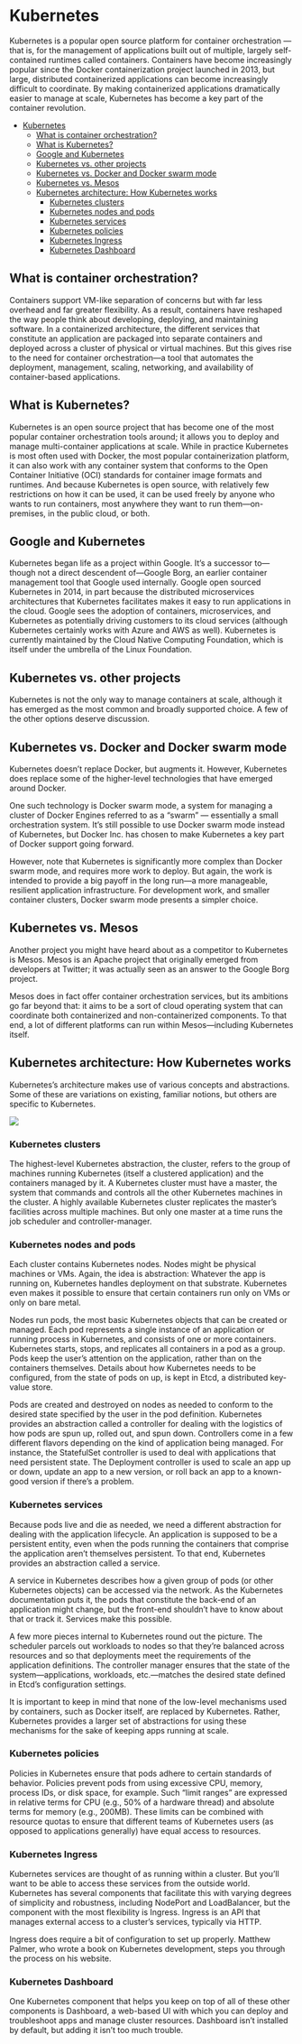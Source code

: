 # Kubernetes
Kubernetes is a popular open source platform for container orchestration — that is, for the management of applications built out of multiple, largely self-contained runtimes called containers. Containers have become increasingly popular since the Docker containerization project launched in 2013, but large, distributed containerized applications can become increasingly difficult to coordinate. By making containerized applications dramatically easier to manage at scale, Kubernetes has become a key part of the container revolution.

- [Kubernetes](#kubernetes)
  - [What is container orchestration?](#what-is-container-orchestration)
  - [What is Kubernetes?](#what-is-kubernetes)
  - [Google and Kubernetes](#google-and-kubernetes)
  - [Kubernetes vs. other projects](#kubernetes-vs-other-projects)
  - [Kubernetes vs. Docker and Docker swarm mode](#kubernetes-vs-docker-and-docker-swarm-mode)
  - [Kubernetes vs. Mesos](#kubernetes-vs-mesos)
  - [Kubernetes architecture: How Kubernetes works](#kubernetes-architecture-how-kubernetes-works)
    - [Kubernetes clusters](#kubernetes-clusters)
    - [Kubernetes nodes and pods](#kubernetes-nodes-and-pods)
    - [Kubernetes services](#kubernetes-services)
    - [Kubernetes policies](#kubernetes-policies)
    - [Kubernetes Ingress](#kubernetes-ingress)
    - [Kubernetes Dashboard](#kubernetes-dashboard)

## What is container orchestration?
Containers support VM-like separation of concerns but with far less overhead and far greater flexibility. As a result, containers have reshaped the way people think about developing, deploying, and maintaining software. In a containerized architecture, the different services that constitute an application are packaged into separate containers and deployed across a cluster of physical or virtual machines. But this gives rise to the need for container orchestration—a tool that automates the deployment, management, scaling, networking, and availability of container-based applications.

## What is Kubernetes?
Kubernetes is an open source project that has become one of the most popular container orchestration tools around; it allows you to deploy and manage multi-container applications at scale. While in practice Kubernetes is most often used with Docker, the most popular containerization platform, it can also work with any container system that conforms to the Open Container Initiative (OCI) standards for container image formats and runtimes. And because Kubernetes is open source, with relatively few restrictions on how it can be used, it can be used freely by anyone who wants to run containers, most anywhere they want to run them—on-premises, in the public cloud, or both.

## Google and Kubernetes
Kubernetes began life as a project within Google. It’s a successor to—though not a direct descendent of—Google Borg, an earlier container management tool that Google used internally. Google open sourced Kubernetes in 2014, in part because the distributed microservices architectures that Kubernetes facilitates makes it easy to run applications in the cloud. Google sees the adoption of containers, microservices, and Kubernetes as potentially driving customers to its cloud services (although Kubernetes certainly works with Azure and AWS as well). Kubernetes is currently maintained by the Cloud Native Computing Foundation, which is itself under the umbrella of the Linux Foundation.

## Kubernetes vs. other projects
Kubernetes is not the only way to manage containers at scale, although it has emerged as the most common and broadly supported choice. A few of the other options deserve discussion.

## Kubernetes vs. Docker and Docker swarm mode
Kubernetes doesn’t replace Docker, but augments it. However, Kubernetes does replace some of the higher-level technologies that have emerged around Docker.

One such technology is Docker swarm mode, a system for managing a cluster of Docker Engines referred to as a “swarm” — essentially a small orchestration system. It’s still possible to use Docker swarm mode instead of Kubernetes, but Docker Inc. has chosen to make Kubernetes a key part of Docker support going forward.

However, note that Kubernetes is significantly more complex than Docker swarm mode, and requires more work to deploy. But again, the work is intended to provide a big payoff in the long run—a more manageable, resilient application infrastructure. For development work, and smaller container clusters, Docker swarm mode presents a simpler choice. 

## Kubernetes vs. Mesos
Another project you might have heard about as a competitor to Kubernetes is Mesos. Mesos is an Apache project that originally emerged from developers at Twitter; it was actually seen as an answer to the Google Borg project.

Mesos does in fact offer container orchestration services, but its ambitions go far beyond that: it aims to be a sort of cloud operating system that can coordinate both containerized and non-containerized components. To that end, a lot of different platforms can run within Mesos—including Kubernetes itself.

## Kubernetes architecture: How Kubernetes works
Kubernetes’s architecture makes use of various concepts and abstractions. Some of these are variations on existing, familiar notions, but others are specific to Kubernetes.

![](Images/k1.png)

### Kubernetes clusters
The highest-level Kubernetes abstraction, the cluster, refers to the group of machines running Kubernetes (itself a clustered application) and the containers managed by it. A Kubernetes cluster must have a master, the system that commands and controls all the other Kubernetes machines in the cluster. A highly available Kubernetes cluster replicates the master’s facilities across multiple machines. But only one master at a time runs the job scheduler and controller-manager.

### Kubernetes nodes and pods
Each cluster contains Kubernetes nodes. Nodes might be physical machines or VMs. Again, the idea is abstraction: Whatever the app is running on, Kubernetes handles deployment on that substrate. Kubernetes even makes it possible to ensure that certain containers run only on VMs or only on bare metal.

Nodes run pods, the most basic Kubernetes objects that can be created or managed. Each pod represents a single instance of an application or running process in Kubernetes, and consists of one or more containers. Kubernetes starts, stops, and replicates all containers in a pod as a group. Pods keep the user’s attention on the application, rather than on the containers themselves. Details about how Kubernetes needs to be configured, from the state of pods on up, is kept in Etcd, a distributed key-value store.

Pods are created and destroyed on nodes as needed to conform to the desired state specified by the user in the pod definition. Kubernetes provides an abstraction called a controller for dealing with the logistics of how pods are spun up, rolled out, and spun down. Controllers come in a few different flavors depending on the kind of application being managed. For instance, the StatefulSet controller is used to deal with applications that need persistent state. The Deployment controller is used to scale an app up or down, update an app to a new version, or roll back an app to a known-good version if there’s a problem.

### Kubernetes services
Because pods live and die as needed, we need a different abstraction for dealing with the application lifecycle. An application is supposed to be a persistent entity, even when the pods running the containers that comprise the application aren’t themselves persistent. To that end, Kubernetes provides an abstraction called a service.

A service in Kubernetes describes how a given group of pods (or other Kubernetes objects) can be accessed via the network. As the Kubernetes documentation puts it, the pods that constitute the back-end of an application might change, but the front-end shouldn’t have to know about that or track it. Services make this possible.

A few more pieces internal to Kubernetes round out the picture. The scheduler parcels out workloads to nodes so that they’re balanced across resources and so that deployments meet the requirements of the application definitions. The controller manager ensures that the state of the system—applications, workloads, etc.—matches the desired state defined in Etcd’s configuration settings.

It is important to keep in mind that none of the low-level mechanisms used by containers, such as Docker itself, are replaced by Kubernetes. Rather, Kubernetes provides a larger set of abstractions for using these mechanisms for the sake of keeping apps running at scale.

### Kubernetes policies
Policies in Kubernetes ensure that pods adhere to certain standards of behavior. Policies prevent pods from using excessive CPU, memory, process IDs, or disk space, for example. Such “limit ranges” are expressed in relative terms for CPU (e.g., 50% of a hardware thread) and absolute terms for memory (e.g., 200MB). These limits can be combined with resource quotas to ensure that different teams of Kubernetes users (as opposed to applications generally) have equal access to resources.

### Kubernetes Ingress
Kubernetes services are thought of as running within a cluster. But you’ll want to be able to access these services from the outside world. Kubernetes has several components that facilitate this with varying degrees of simplicity and robustness, including NodePort and LoadBalancer, but the component with the most flexibility is Ingress. Ingress is an API that manages external access to a cluster’s services, typically via HTTP.

Ingress does require a bit of configuration to set up properly. Matthew Palmer, who wrote a book on Kubernetes development, steps you through the process on his website.

### Kubernetes Dashboard
One Kubernetes component that helps you keep on top of all of these other components is Dashboard, a web-based UI with which you can deploy and troubleshoot apps and manage cluster resources. Dashboard isn’t installed by default, but adding it isn’t too much trouble.